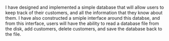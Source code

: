I have designed and implemented a simple database
that will allow users to keep track of their customers, and all the information that
they know about them. 
I have also constructed a smiple interface around this databse, and
from this interface, users will have the ability to read a database file from the
disk, add customers, delete customers, and save the database back to the file.
